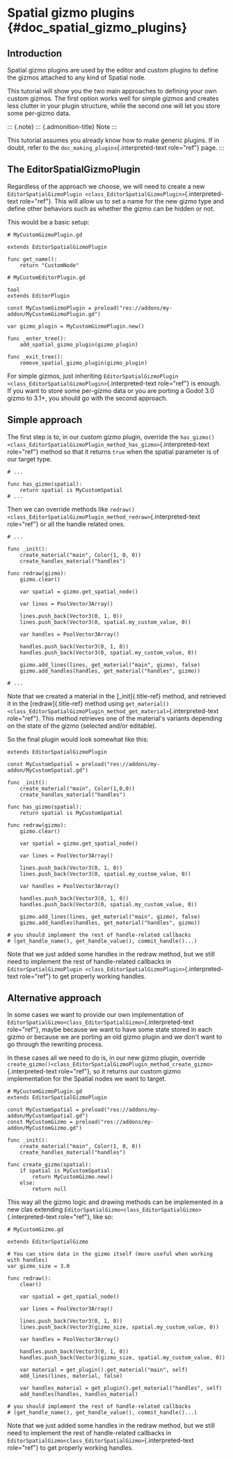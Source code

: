 Spatial gizmo plugins {#doc_spatial_gizmo_plugins}
=====================

Introduction
------------

Spatial gizmo plugins are used by the editor and custom plugins to
define the gizmos attached to any kind of Spatial node.

This tutorial will show you the two main approaches to defining your own
custom gizmos. The first option works well for simple gizmos and creates
less clutter in your plugin structure, while the second one will let you
store some per-gizmo data.

::: {.note}
::: {.admonition-title}
Note
:::

This tutorial assumes you already know how to make generic plugins. If
in doubt, refer to the `doc_making_plugins`{.interpreted-text
role="ref"} page.
:::

The EditorSpatialGizmoPlugin
----------------------------

Regardless of the approach we choose, we will need to create a new
`EditorSpatialGizmoPlugin <class_EditorSpatialGizmoPlugin>`{.interpreted-text
role="ref"}. This will allow us to set a name for the new gizmo type and
define other behaviors such as whether the gizmo can be hidden or not.

This would be a basic setup:

    # MyCustomGizmoPlugin.gd 

    extends EditorSpatialGizmoPlugin

    func get_name():
        return "CustomNode"

    # MyCustomEditorPlugin.gd

    tool
    extends EditorPlugin

    const MyCustomGizmoPlugin = preload("res://addons/my-addon/MyCustomGizmoPlugin.gd")

    var gizmo_plugin = MyCustomGizmoPlugin.new()

    func _enter_tree():
        add_spatial_gizmo_plugin(gizmo_plugin)

    func _exit_tree():
        remove_spatial_gizmo_plugin(gizmo_plugin)

For simple gizmos, just inheriting
`EditorSpatialGizmoPlugin <class_EditorSpatialGizmoPlugin>`{.interpreted-text
role="ref"} is enough. If you want to store some per-gizmo data or you
are porting a Godot 3.0 gizmo to 3.1+, you should go with the second
approach.

Simple approach
---------------

The first step is to, in our custom gizmo plugin, override the
`has_gizmo()<class_EditorSpatialGizmoPlugin_method_has_gizmo>`{.interpreted-text
role="ref"} method so that it returns `true` when the spatial parameter
is of our target type.

    # ...

    func has_gizmo(spatial):
        return spatial is MyCustomSpatial
    # ...

Then we can override methods like
`redraw()<class_EditorSpatialGizmoPlugin_method_redraw>`{.interpreted-text
role="ref"} or all the handle related ones.

    # ...

    func _init():
        create_material("main", Color(1, 0, 0))
        create_handles_material("handles")

    func redraw(gizmo):
        gizmo.clear()

        var spatial = gizmo.get_spatial_node()

        var lines = PoolVector3Array()

        lines.push_back(Vector3(0, 1, 0))
        lines.push_back(Vector3(0, spatial.my_custom_value, 0))

        var handles = PoolVector3Array()

        handles.push_back(Vector3(0, 1, 0))
        handles.push_back(Vector3(0, spatial.my_custom_value, 0))

        gizmo.add_lines(lines, get_material("main", gizmo), false)
        gizmo.add_handles(handles, get_material("handles", gizmo))

    # ...

Note that we created a material in the [\_init]{.title-ref} method, and
retrieved it in the [redraw]{.title-ref} method using
`get_material()<class_EditorSpatialGizmoPlugin_method_get_material>`{.interpreted-text
role="ref"}. This method retrieves one of the material\'s variants
depending on the state of the gizmo (selected and/or editable).

So the final plugin would look somewhat like this:

    extends EditorSpatialGizmoPlugin

    const MyCustomSpatial = preload("res://addons/my-addon/MyCustomSpatial.gd")

    func _init():
        create_material("main", Color(1,0,0))
        create_handles_material("handles")

    func has_gizmo(spatial):
        return spatial is MyCustomSpatial

    func redraw(gizmo):
        gizmo.clear()

        var spatial = gizmo.get_spatial_node()

        var lines = PoolVector3Array()

        lines.push_back(Vector3(0, 1, 0))
        lines.push_back(Vector3(0, spatial.my_custom_value, 0))

        var handles = PoolVector3Array()

        handles.push_back(Vector3(0, 1, 0))
        handles.push_back(Vector3(0, spatial.my_custom_value, 0))

        gizmo.add_lines(lines, get_material("main", gizmo), false)
        gizmo.add_handles(handles, get_material("handles", gizmo))

    # you should implement the rest of handle-related callbacks
    # (get_handle_name(), get_handle_value(), commit_handle()...)

Note that we just added some handles in the redraw method, but we still
need to implement the rest of handle-related callbacks in
`EditorSpatialGizmoPlugin <class_EditorSpatialGizmoPlugin>`{.interpreted-text
role="ref"} to get properly working handles.

Alternative approach
--------------------

In some cases we want to provide our own implementation of
`EditorSpatialGizmo<class_EditorSpatialGizmo>`{.interpreted-text
role="ref"}, maybe because we want to have some state stored in each
gizmo or because we are porting an old gizmo plugin and we don\'t want
to go through the rewriting process.

In these cases all we need to do is, in our new gizmo plugin, override
`create_gizmo()<class_EditorSpatialGizmoPlugin_method_create_gizmo>`{.interpreted-text
role="ref"}, so it returns our custom gizmo implementation for the
Spatial nodes we want to target.

    # MyCustomGizmoPlugin.gd 
    extends EditorSpatialGizmoPlugin

    const MyCustomSpatial = preload("res://addons/my-addon/MyCustomSpatial.gd")
    const MyCustomGizmo = preload("res://addons/my-addon/MyCustomGizmo.gd")

    func _init():
        create_material("main", Color(1, 0, 0))
        create_handles_material("handles")

    func create_gizmo(spatial):
        if spatial is MyCustomSpatial:
            return MyCustomGizmo.new()
        else:
            return null

This way all the gizmo logic and drawing methods can be implemented in a
new clas extending
`EditorSpatialGizmo<class_EditorSpatialGizmo>`{.interpreted-text
role="ref"}, like so:

    # MyCustomGizmo.gd

    extends EditorSpatialGizmo

    # You can store data in the gizmo itself (more useful when working with handles)  
    var gizmo_size = 3.0

    func redraw():
        clear()

        var spatial = get_spatial_node()

        var lines = PoolVector3Array()

        lines.push_back(Vector3(0, 1, 0))
        lines.push_back(Vector3(gizmo_size, spatial.my_custom_value, 0))

        var handles = PoolVector3Array()

        handles.push_back(Vector3(0, 1, 0))
        handles.push_back(Vector3(gizmo_size, spatial.my_custom_value, 0))

        var material = get_plugin().get_material("main", self)
        add_lines(lines, material, false)

        var handles_material = get_plugin().get_material("handles", self)
        add_handles(handles, handles_material)

    # you should implement the rest of handle-related callbacks
    # (get_handle_name(), get_handle_value(), commit_handle()...)

Note that we just added some handles in the redraw method, but we still
need to implement the rest of handle-related callbacks in
`EditorSpatialGizmo<class_EditorSpatialGizmo>`{.interpreted-text
role="ref"} to get properly working handles.
